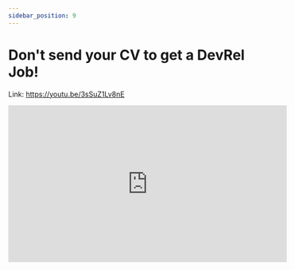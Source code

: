 ```yaml
---
sidebar_position: 9
---
```


# Don't send your CV to get a DevRel Job!


Link: https://youtu.be/3sSuZ1Lv8nE

<iframe width="560" height="315" src="https://www.youtube.com/embed/3sSuZ1Lv8nE" title="YouTube video player" frameborder="0" allow="accelerometer; autoplay; clipboard-write; encrypted-media; gyroscope; picture-in-picture; web-share" allowfullscreen></iframe>